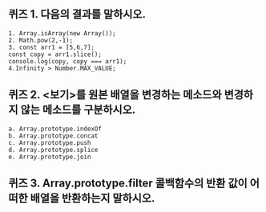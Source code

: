 ## 퀴즈 1. 다음의 결과를 말하시오.
```
1. Array.isArray(new Array());
2. Math.pow(2,-1);
3. const arr1 = [5,6,7];
const copy = arr1.slice();
console.log(copy, copy === arr1);
4.Infinity > Number.MAX_VALUE;
```

## 퀴즈 2. <보기>를 원본 배열을 변경하는 메소드와 변경하지 않는 메소드를 구분하시오.
```
a. Array.prototype.indexOf
b. Array.prototype.concat
c. Array.prototype.push
d. Array.prototype.splice
e. Array.prototype.join
```

## 퀴즈 3. Array.prototype.filter 콜백함수의 반환 값이 어떠한 배열을 반환하는지 말하시오.

